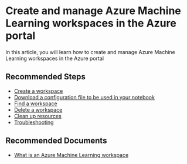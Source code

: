 <properties 
    pageTitle="Create and manage Azure Machine Learning workspaces in the Azure portal"
    description="Create and manage Azure Machine Learning workspaces in the Azure portal"
    service="microsoft.machinelearning"
    resource="ws20"
    authors="lanta"
    ms.author="lanta"
    selfHelpType="generic"
    supportTopicIds="32321879"
    resourceTags=""
    productPesIds="15570"
    cloudEnvironments="public"
 	articleId="microsoft.machinelearning.portal.workspace-setup"
/>

# Create and manage Azure Machine Learning workspaces in the Azure portal

In this article, you will learn how to create and manage Azure Machine Learning workspaces in the Azure portal

## **Recommended Steps**

* [Create a workspace](https://docs.microsoft.com/azure/machine-learning/how-to-manage-workspace#create-a-workspace)
* [Download a configuration file to be used in your notebook](https://docs.microsoft.com/azure/machine-learning/how-to-manage-workspace#download-a-configuration-file)
* [Find a workspace](https://docs.microsoft.com/azure/machine-learning/how-to-manage-workspace#view)
* [Delete a workspace](https://docs.microsoft.com/azure/machine-learning/how-to-manage-workspace#delete-a-workspace)
* [Clean up resources](https://docs.microsoft.com/azure/machine-learning/how-to-manage-workspace#clean-up-resources)
* [Troubleshooting](https://docs.microsoft.com/azure/machine-learning/how-to-manage-workspace#troubleshooting)

## **Recommended Documents**

* [What is an Azure Machine Learning workspace](https://docs.microsoft.com/azure/machine-learning/concept-workspace)
